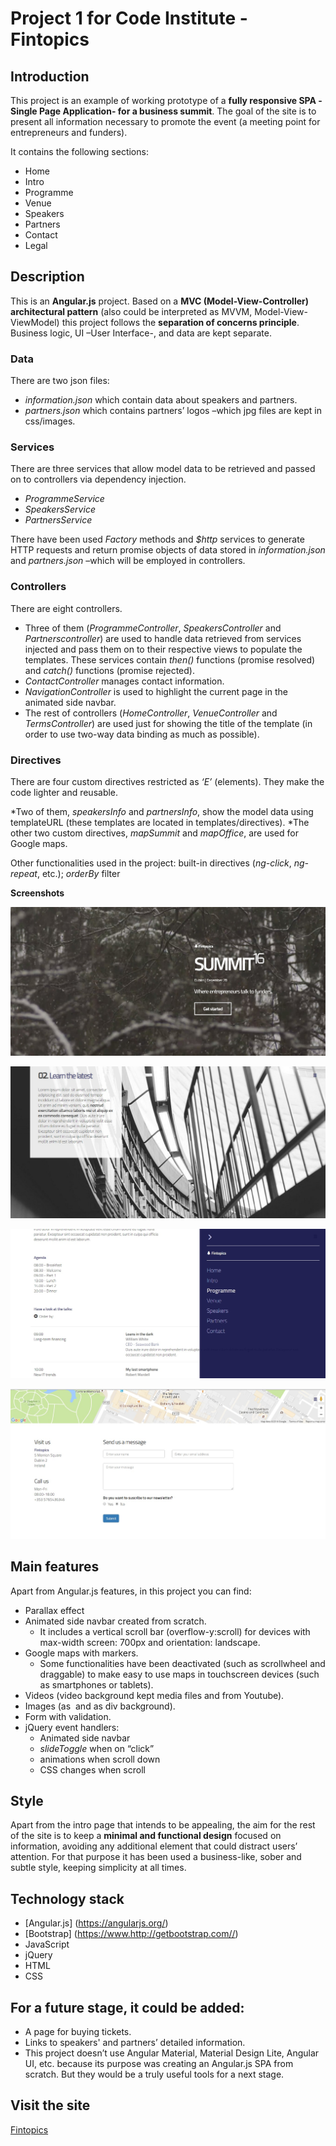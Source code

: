 # Project 1 for Code Institute - Fintopics 

## Introduction
This project is an example of working prototype of a **fully responsive SPA -Single Page Application- for a business summit**. The goal of the site is to present all information necessary to promote the event (a meeting point for entrepreneurs and funders). 

It contains the following sections:
* Home
* Intro 
* Programme
* Venue
* Speakers
* Partners
* Contact
* Legal

## Description
This is an **Angular.js** project. Based on a **MVC (Model-View-Controller) architectural pattern** (also could be interpreted as MVVM, Model-View-ViewModel) this project follows the **separation of concerns principle**. Business logic, UI –User Interface-, and data are kept separate.
 
### Data
There are two json files:

* *information.json* which contain data about speakers and partners.
* *partners.json* which contains partners’ logos –which jpg files are kept in css/images.

### Services

There are three services that allow model data to be retrieved and passed on to controllers via dependency injection.

* *ProgrammeService*
* *SpeakersService*
* *PartnersService*

There have been used *Factory* methods and *$http* services to generate HTTP requests and return promise objects of data stored in *information.json* and *partners.json* –which will be employed in controllers.

### Controllers

There are eight controllers. 

* Three of them (*ProgrammeController*, *SpeakersController* and *Partnerscontroller*) are used to handle data retrieved from services injected and pass them on to their respective views to populate the templates. These services contain *then()* functions (promise resolved) and *catch()* functions (promise rejected).
* *ContactController* manages contact information.
* *NavigationController* is used to highlight the current page in the animated side navbar.
* The rest of controllers (*HomeController*, *VenueController* and *TermsController*) are used just for showing the title of the template (in order to use two-way data binding as much as possible).

### Directives

There are four custom directives restricted as *‘E’* (elements). They make the code lighter and reusable.

*Two of them, *speakersInfo* and *partnersInfo*, show the model data using templateURL (these templates are located in templates/directives).
*The other two custom directives, *mapSummit* and *mapOffice*, are used for Google maps.


Other functionalities used in the project: built-in directives (*ng-click*, *ng-repeat*, etc.); *orderBy* filter 



**Screenshots**

![Home](https://github.com/abmist/Project_1/blob/master/media/images_for_README/project_1_home.jpg)

![Intro](https://github.com/abmist/Project_1/blob/master/media/images_for_README/project_1_intro.jpg)

![Programme](https://github.com/abmist/Project_1/blob/master/media/images_for_README/project_1_programme.jpg)

![Contact](https://github.com/abmist/Project_1/blob/master/media/images_for_README/project_1_contact.jpg)


## Main features

Apart from Angular.js features, in this project you can find: 

* Parallax effect
* Animated side navbar created from scratch. 
	* It includes a vertical scroll bar (overflow-y:scroll) for devices with max-width screen: 700px and orientation: landscape. 
* Google maps with markers. 
	* Some functionalities have been deactivated (such as scrollwheel and draggable) to make easy to use maps in touchscreen devices (such as smartphones or tablets). 
* Videos (video background kept media files and from Youtube). 
* Images (as <img> and as div background).
* Form with validation.
* jQuery event handlers:
	* Animated side navbar
	* *slideToggle* when on “click”
	* animations when scroll down
	* CSS changes when scroll

## Style
Apart from the intro page that intends to be appealing, the aim for the rest of the site is to keep a **minimal and functional design** focused on information, avoiding any additional element that could distract users’ attention. For that purpose it has been used a business-like, sober and subtle style, keeping simplicity at all times.  

## Technology stack
* [Angular.js] (https://angularjs.org/)
* [Bootstrap] (https://www.http://getbootstrap.com//)
* JavaScript
* jQuery
* HTML
* CSS

## For a future stage, it could be added:   
* A page for buying tickets.  
* Links to speakers' and partners’ detailed information.
* This project doesn’t use Angular Material, Material Design Lite, Angular UI, etc. because its purpose was creating an Angular.js SPA from scratch. But they would be a truly useful tools for a next stage.

## Visit the site
[Fintopics](https://fintopics-project.firebaseapp.com/#/)
